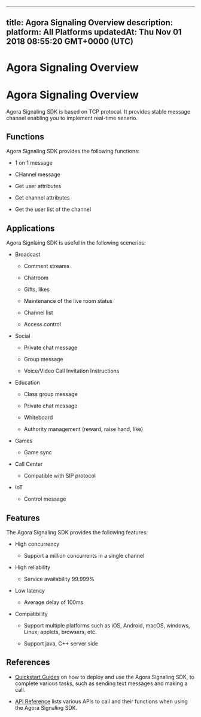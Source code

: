 
---
title: Agora Signaling Overview
description: 
platform: All Platforms
updatedAt: Thu Nov 01 2018 08:55:20 GMT+0000 (UTC)
---
# Agora Signaling Overview
# Agora Signaling Overview

Agora Signaling SDK is based on TCP protocal. It provides stable message channel enabling you to implement real-time senerio.

## Functions

Agora Signaling SDK provides the following functions:

-   1 on 1 message

-   CHannel message

-   Get user attributes

-   Get channel attributes

-   Get the user list of the channel


## Applications

Agora Signlaing SDK is useful in the following scenerios:

-   Broadcast

    -   Comment streams

    -   Chatroom

    -   Gifts, likes

    -   Maintenance of the live room status

    -   Channel list

    -   Access control

-   Social

    -   Private chat message

    -   Group message

    -   Voice/Video Call Invitation Instructions

-   Education

    -   Class group message

    -   Private chat message

    -   Whiteboard

    -   Authority management \(reward, raise hand, like\)

-   Games

    -   Game sync

-   Call Center

    -   Compatible with SIP protocol

-   IoT

    -   Control message


## Features

The Agora Signaling SDK provides the following features:

-   High concurrency

    -   Support a million concurrents in a single channel

-   High reliability

    -   Service availability 99.999%

-   Low latency

    -   Average delay of 100ms

-   Compatibility

    -   Support multiple platforms such as iOS, Android, macOS, windows, Linux, applets, browsers, etc.

    -   Support java, C++ server side


## References

-   [Quickstart Guides](../../en/Quickstart%20Guide/signal_android-1.md) on how to deploy and use the Agora Signaling SDK, to complete various tasks, such as sending text messages and making a call.

-   [API Reference](../../en/API%20Reference/signal_android.md) lists various APIs to call and their functions when using the Agora Signaling SDK.



